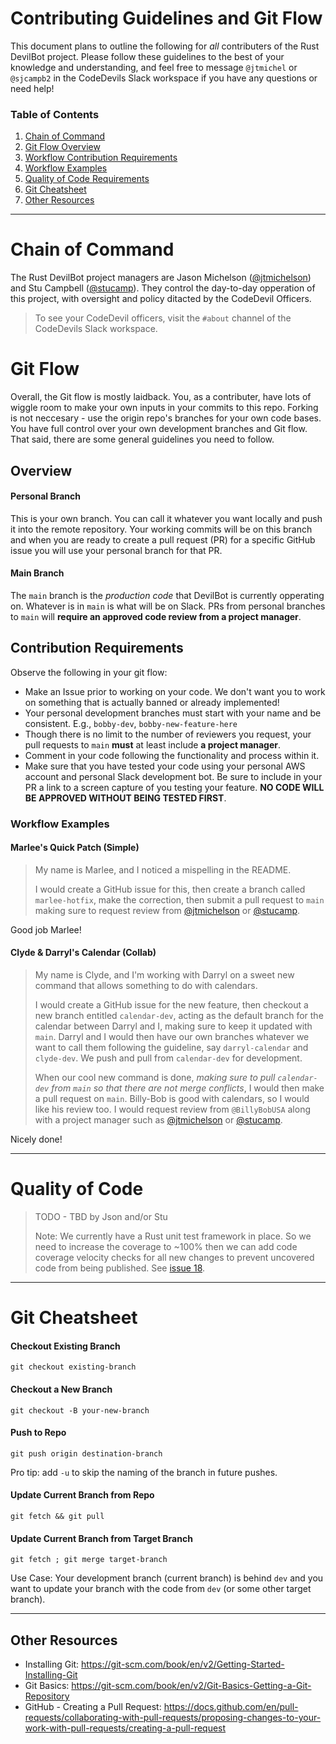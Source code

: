 # Contributing Guidelines and Git Flow
This document plans to outline the following for *all* contributers of the Rust DevilBot project. Please follow these guidelines to the best of your knowledge and understanding, and feel free to message `@jtmichel` or `@sjcampb2` in the CodeDevils Slack workspace if you have any questions or need help!

### Table of Contents
1. [Chain of Command](#chain-of-command)
1. [Git Flow Overview](#git-flow)
1. [Workflow Contribution Requirements](#contribution-requirements)
1. [Workflow Examples](#workflow-examples)
1. [Quality of Code Requirements](#quality-of-code)
1. [Git Cheatsheet](#git-cheatsheet)
1. [Other Resources](#other-resources)

---

# Chain of Command
The Rust DevilBot project managers are Jason Michelson ([@jtmichelson](https://github.com/jtmichelson)) and Stu Campbell ([@stucamp](https://github.com/stucamp)). They control the day-to-day opperation of this project, with oversight and policy ditacted by the CodeDevil Officers.

> To see your CodeDevil officers, visit the `#about` channel of the CodeDevils Slack workspace.

# Git Flow
Overall, the Git flow is mostly laidback. You, as a contributer, have lots of wiggle room to make your own inputs in your commits to this repo. Forking is not neccesary - use the origin repo's branches for your own code bases. You have full control over your own development branches and Git flow. That said, there are some general guidelines you need to follow.

## Overview
#### Personal Branch
This is your own branch. You can call it whatever you want locally and push it into the remote repository. Your working commits will be on this branch and when you are ready to create a pull request (PR) for a specific GitHub issue you will use your personal branch for that PR.

#### Main Branch
The `main` branch is the *production code* that DevilBot is currently opperating on. Whatever is in `main` is what will be on Slack. PRs from personal branches to `main` will **require an approved code review from a project manager**.

## Contribution Requirements
Observe the following in your git flow:
- Make an Issue prior to working on your code. We don't want you to work on something that is actually banned or already implemented!
- Your personal development branches must start with your name and be consistent. E.g., `bobby-dev`, `bobby-new-feature-here`
- Though there is no limit to the number of reviewers you request, your pull requests to `main` **must** at least include **a project manager**.
- Comment in your code following the functionality and process within it.
- Make sure that you have tested your code using your personal AWS account and personal Slack development bot. Be sure to include in your PR a link to a screen capture of you testing your feature. **NO CODE WILL BE APPROVED WITHOUT BEING TESTED FIRST**.

### Workflow Examples
#### Marlee's Quick Patch (Simple)
> My name is Marlee, and I noticed a mispelling in the README.
> 
> I would create a GitHub issue for this, then create a branch called `marlee-hotfix`, make the correction, then submit a pull request to `main` making sure to request review from [@jtmichelson](https://github.com/jtmichelson) or [@stucamp](https://github.com/stucamp).

Good job Marlee!

#### Clyde & Darryl's Calendar (Collab)
> My name is Clyde, and I'm working with Darryl on a sweet new command that allows something to do with calendars.
> 
> I would create a GitHub issue for the new feature, then checkout a new branch entitled `calendar-dev`, acting as the default branch for the calendar between Darryl and I, making sure to keep it updated with `main`. Darryl and I would then have our own branches whatever we want to call them following the guideline, say  `darryl-calendar` and `clyde-dev`. We push and pull from `calendar-dev` for development.
> 
> When our cool new command is done, *making sure to pull `calendar-dev` from `main` so that there are not merge conflicts*, I would then make a pull request on `main`. Billy-Bob is good with calendars, so I would like his review too. I would request review from `@BillyBobUSA` along with a project manager such as [@jtmichelson](https://github.com/jtmichelson) or [@stucamp](https://github.com/stucamp).

Nicely done!

---

# Quality of Code
> TODO - TBD by Json and/or Stu
>
> Note: We currently have a Rust unit test framework in place. So we need to increase the coverage to ~100% then we can add code coverage velocity checks for all new changes to prevent uncovered code from being published. See [issue 18](https://github.com/ASU-CodeDevils/devil_bot_rust/issues/18).

----

# Git Cheatsheet
#### Checkout Existing Branch
```
git checkout existing-branch
```

#### Checkout a New Branch
```
git checkout -B your-new-branch
```

#### Push to Repo
```
git push origin destination-branch
```
Pro tip: add `-u` to skip the naming of the branch in future pushes.

#### Update Current Branch from Repo
```
git fetch && git pull
```

#### Update Current Branch from Target Branch
```
git fetch ; git merge target-branch
```
Use Case: Your development branch (current branch) is behind `dev` and you want to update your branch with the code from `dev` (or some other target branch). 

---

## Other Resources
* Installing Git: https://git-scm.com/book/en/v2/Getting-Started-Installing-Git
* Git Basics: https://git-scm.com/book/en/v2/Git-Basics-Getting-a-Git-Repository
* GitHub - Creating a Pull Request: https://docs.github.com/en/pull-requests/collaborating-with-pull-requests/proposing-changes-to-your-work-with-pull-requests/creating-a-pull-request
